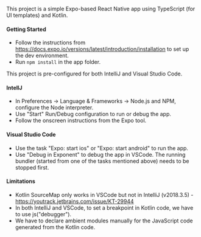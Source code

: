 This project is a simple Expo-based React Native app using TypeScript (for UI templates) and Kotlin.

#### Getting Started
- Follow the instructions from https://docs.expo.io/versions/latest/introduction/installation to set up the dev environment.
- Run `npm install` in the app folder.

This project is pre-configured for both IntelliJ and Visual Studio Code.

#### IntellJ
- In Preferences -> Language & Frameworks -> Node.js and NPM,  configure the Node interpreter.
- Use "Start" Run/Debug configuration to run or debug the app.
- Follow the onscreen instructions from the Expo tool.

#### Visual Studio Code
- Use the task "Expo: start ios" or "Expo: start android" to run the app.
- Use "Debug in Exponent" to debug the app in VSCode. The running bundler (started from one of the tasks mentioned above) needs to be stopped first.

#### Limitations
- Kotlin SourceMap only works in VSCode but not in IntelliJ (v2018.3.5) - https://youtrack.jetbrains.com/issue/KT-29944
- In both IntelliJ and VSCode, to set a breakpoint in Kotlin code, we have to use js("debugger").
- We have to declare ambient modules manually for the JavaScript code generated from the Kotlin code. 
